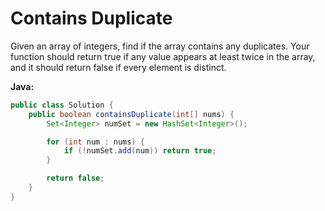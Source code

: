 # Contains Duplicate

Given an array of integers, find if the array contains any duplicates. Your function should return true if any value appears at least twice in the array, and it should return false if every element is distinct.

**Java:**
```java
public class Solution {
    public boolean containsDuplicate(int[] nums) {
        Set<Integer> numSet = new HashSet<Integer>();

        for (int num : nums) {
            if (!numSet.add(num)) return true;
        }

        return false;
    }
}
```

